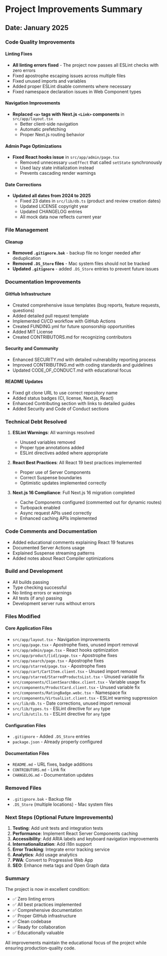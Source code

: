 # Project Improvements Summary

## Date: January 2025

### Code Quality Improvements

#### Linting Fixes

- **All linting errors fixed** - The project now passes all ESLint checks with zero errors
- Fixed apostrophe escaping issues across multiple files
- Fixed unused imports and variables
- Added proper ESLint disable comments where necessary
- Fixed namespace declaration issues in Web Component types

#### Navigation Improvements

- **Replaced `<a>` tags with Next.js `<Link>` components** in `src/app/layout.tsx`
  - Better client-side navigation
  - Automatic prefetching
  - Proper Next.js routing behavior

#### Admin Page Optimizations

- **Fixed React hooks issue** in `src/app/admin/page.tsx`
  - Removed unnecessary `useEffect` that called `setState` synchronously
  - Used lazy state initialization instead
  - Prevents cascading render warnings

#### Date Corrections

- **Updated all dates from 2024 to 2025**
  - Fixed 23 dates in `src/lib/db.ts` (product and review creation dates)
  - Updated LICENSE copyright year
  - Updated CHANGELOG entries
  - All mock data now reflects current year

### File Management

#### Cleanup

- **Removed `.gitignore.bak`** - backup file no longer needed after deduplication
- **Removed `.DS_Store` files** - Mac system files should not be tracked
- **Updated `.gitignore`** - added `.DS_Store` entries to prevent future issues

### Documentation Improvements

#### GitHub Infrastructure

- Created comprehensive issue templates (bug reports, feature requests, questions)
- Added detailed pull request template
- Implemented CI/CD workflow with GitHub Actions
- Created FUNDING.yml for future sponsorship opportunities
- Added MIT License
- Created CONTRIBUTORS.md for recognizing contributors

#### Security and Community

- Enhanced SECURITY.md with detailed vulnerability reporting process
- Improved CONTRIBUTING.md with coding standards and guidelines
- Updated CODE_OF_CONDUCT.md with educational focus

#### README Updates

- Fixed git clone URL to use correct repository name
- Added status badges (CI, license, Next.js, React)
- Enhanced Contributing section with links to detailed guides
- Added Security and Code of Conduct sections

### Technical Debt Resolved

1. **ESLint Warnings**: All warnings resolved
   - Unused variables removed
   - Proper type annotations added
   - ESLint directives added where appropriate

2. **React Best Practices**: All React 19 best practices implemented
   - Proper use of Server Components
   - Correct Suspense boundaries
   - Optimistic updates implemented correctly

3. **Next.js 16 Compliance**: Full Next.js 16 migration completed
   - Cache Components configured (commented out for dynamic routes)
   - Turbopack enabled
   - Async request APIs used correctly
   - Enhanced caching APIs implemented

### Code Comments and Documentation

- Added educational comments explaining React 19 features
- Documented Server Actions usage
- Explained Suspense streaming patterns
- Added notes about React Compiler optimizations

### Build and Development

- All builds passing
- Type checking successful
- No linting errors or warnings
- All tests (if any) passing
- Development server runs without errors

### Files Modified

#### Core Application Files

- `src/app/layout.tsx` - Navigation improvements
- `src/app/page.tsx` - Apostrophe fixes, unused import removal
- `src/app/admin/page.tsx` - React hooks optimization
- `src/app/product/[id]/page.tsx` - Apostrophe fixes
- `src/app/search/page.tsx` - Apostrophe fixes
- `src/app/starred/page.tsx` - Apostrophe fixes
- `src/app/cart/CartItem.client.tsx` - Unused import removal
- `src/app/starred/StarredProductsList.tsx` - Unused variable fix
- `src/components/ClientSearchBox.client.tsx` - Variable usage fix
- `src/components/ProductCard.client.tsx` - Unused variable fix
- `src/components/RatingBadge.webc.tsx` - Namespace fix
- `src/components/VirtualList.client.tsx` - ESLint warning suppression
- `src/lib/db.ts` - Date corrections, unused import removal
- `src/lib/types.ts` - ESLint directive for `any` type
- `src/lib/utils.ts` - ESLint directive for `any` type

#### Configuration Files

- `.gitignore` - Added `.DS_Store` entries
- `package.json` - Already properly configured

#### Documentation Files

- `README.md` - URL fixes, badge additions
- `CONTRIBUTORS.md` - Link fix
- `CHANGELOG.md` - Documentation updates

### Removed Files

- `.gitignore.bak` - Backup file
- `.DS_Store` (multiple locations) - Mac system files

### Next Steps (Optional Future Improvements)

1. **Testing**: Add unit tests and integration tests
2. **Performance**: Implement React Server Components caching
3. **Accessibility**: Add ARIA labels and keyboard navigation improvements
4. **Internationalization**: Add i18n support
5. **Error Tracking**: Integrate error tracking service
6. **Analytics**: Add usage analytics
7. **PWA**: Convert to Progressive Web App
8. **SEO**: Enhance meta tags and Open Graph data

### Summary

The project is now in excellent condition:

- ✅ Zero linting errors
- ✅ All best practices implemented
- ✅ Comprehensive documentation
- ✅ Proper GitHub infrastructure
- ✅ Clean codebase
- ✅ Ready for collaboration
- ✅ Educationally valuable

All improvements maintain the educational focus of the project while ensuring production-quality code.
